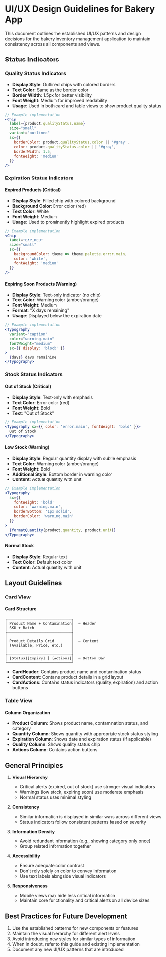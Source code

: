 # UI/UX Design Guidelines for Bakery App

This document outlines the established UI/UX patterns and design decisions for the bakery inventory management application to maintain consistency across all components and views.

## Status Indicators

### Quality Status Indicators

- **Display Style**: Outlined chips with colored borders
- **Text Color**: Same as the border color
- **Border Width**: 1.5px for better visibility
- **Font Weight**: Medium for improved readability
- **Usage**: Used in both card and table views to show product quality status

```jsx
// Example implementation
<Chip
  label={product.qualityStatus.name}
  size="small"
  variant="outlined"
  sx={{
    borderColor: product.qualityStatus.color || '#gray',
    color: product.qualityStatus.color || '#gray',
    borderWidth: 1.5,
    fontWeight: 'medium'
  }}
/>
```

### Expiration Status Indicators

#### Expired Products (Critical)

- **Display Style**: Filled chip with colored background
- **Background Color**: Error color (red)
- **Text Color**: White
- **Font Weight**: Medium
- **Usage**: Used to prominently highlight expired products

```jsx
// Example implementation
<Chip 
  label="EXPIRED" 
  size="small" 
  sx={{ 
    backgroundColor: theme => theme.palette.error.main, 
    color: 'white', 
    fontWeight: 'medium' 
  }} 
/>
```

#### Expiring Soon Products (Warning)

- **Display Style**: Text-only indicator (no chip)
- **Text Color**: Warning color (amber/orange)
- **Font Weight**: Medium
- **Format**: "X days remaining"
- **Usage**: Displayed below the expiration date

```jsx
// Example implementation
<Typography 
  variant="caption" 
  color="warning.main" 
  fontWeight="medium" 
  sx={{ display: 'block' }}
>
  {days} days remaining
</Typography>
```

### Stock Status Indicators

#### Out of Stock (Critical)

- **Display Style**: Text-only with emphasis
- **Text Color**: Error color (red)
- **Font Weight**: Bold
- **Text**: "Out of Stock"

```jsx
// Example implementation
<Typography sx={{ color: 'error.main', fontWeight: 'bold' }}>
  Out of Stock
</Typography>
```

#### Low Stock (Warning)

- **Display Style**: Regular quantity display with subtle emphasis
- **Text Color**: Warning color (amber/orange)
- **Font Weight**: Bold
- **Additional Style**: Bottom border in warning color
- **Content**: Actual quantity with unit

```jsx
// Example implementation
<Typography
  sx={{
    fontWeight: 'bold',
    color: 'warning.main',
    borderBottom: '1px solid',
    borderColor: 'warning.main'
  }}
>
  {formatQuantity(product.quantity, product.unit)}
</Typography>
```

#### Normal Stock

- **Display Style**: Regular text
- **Text Color**: Default text color
- **Content**: Actual quantity with unit

## Layout Guidelines

### Card View

#### Card Structure

```text
┌─────────────────────────────┐
│ Product Name + Contamination│  ← Header 
│ SKU + Batch                 │
├─────────────────────────────┤
│                             │
│ Product Details Grid        │  ← Content
│ (Available, Price, etc.)    │
│                             │
├─────────────────────────────┤
│ [Status][Expiry] │ [Actions]│  ← Bottom Bar
└─────────────────────────────┘
```

- **CardHeader**: Contains product name and contamination status
- **CardContent**: Contains product details in a grid layout
- **CardActions**: Contains status indicators (quality, expiration) and action buttons

### Table View

#### Column Organization

- **Product Column**: Shows product name, contamination status, and category
- **Quantity Column**: Shows quantity with appropriate stock status styling
- **Expiration Column**: Shows date and expiration status (if applicable)
- **Quality Column**: Shows quality status chip
- **Actions Column**: Contains action buttons

## General Principles

1. **Visual Hierarchy**
   - Critical alerts (expired, out of stock) use stronger visual indicators
   - Warnings (low stock, expiring soon) use moderate emphasis
   - Normal status uses minimal styling

2. **Consistency**
   - Similar information is displayed in similar ways across different views
   - Status indicators follow consistent patterns based on severity

3. **Information Density**
   - Avoid redundant information (e.g., showing category only once)
   - Group related information together

4. **Accessibility**
   - Ensure adequate color contrast
   - Don't rely solely on color to convey information
   - Use text labels alongside visual indicators

5. **Responsiveness**
   - Mobile views may hide less critical information
   - Maintain core functionality and critical alerts on all device sizes

## Best Practices for Future Development

1. Use the established patterns for new components or features
2. Maintain the visual hierarchy for different alert levels
3. Avoid introducing new styles for similar types of information
4. When in doubt, refer to this guide and existing implementation
5. Document any new UI/UX patterns that are introduced
